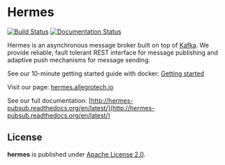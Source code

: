 Hermes
======

[![Build Status](https://travis-ci.org/allegro/hermes.svg)](https://travis-ci.org/allegro/hermes)
[![Documentation Status](https://readthedocs.org/projects/hermes-pubsub/badge/?version=latest)](https://readthedocs.org/projects/hermes-pubsub/?badge=latest)


Hermes is an asynchronous message broker built on top of [Kafka](http://kafka.apache.org/).
We provide reliable, fault tolerant REST interface for message publishing and adaptive push
mechanisms for message sending.

See our 10-minute getting started guide with docker: [Getting started](http://hermes-pubsub.readthedocs.org/en/latest/contents/tutorials/01_getting_started.html)

Visit our page: [hermes.allegrotech.io](http://hermes.allegrotech.io)

See our full documentation: [http://hermes-pubsub.readthedocs.org/en/latest/](http://hermes-pubsub.readthedocs.org/en/latest/)


## License

**hermes** is published under [Apache License 2.0](http://www.apache.org/licenses/LICENSE-2.0).
